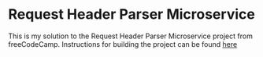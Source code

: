 # Request Header Parser Microservice

This is my solution to the Request Header Parser Microservice project from freeCodeCamp. Instructions for building the project can be found [here](https://www.freecodecamp.org/learn/apis-and-microservices/apis-and-microservices-projects/request-header-parser-microservice)
